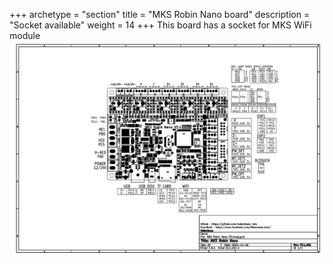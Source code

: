 +++
archetype = "section"
title = "MKS Robin Nano board"
description = "Socket available"
weight = 14
+++
This board has a socket for MKS WiFi module
![step1](board.png?width=300px)
